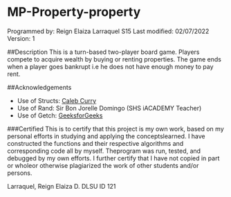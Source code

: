 # MP-Property-property
Programmed by: Reign Elaiza Larraquel S15
Last modified: 02/07/2022
Version: 1


##Description
This is a turn-based two-player board game. Players compete to acquire wealth by buying or renting properties. The game ends when a player goes bankrupt i.e he does not have enough money to pay rent.

##Acknowledgements
- Use of Structs: [Caleb Curry](https://www.youtube.com/watch?v=7zXqMD6Fj_E)
- Use of Rand: Sir Bon Jorelle Domingo (SHS iACADEMY Teacher)
- Use of Getch: [GeeksforGeeks](https://www.geeksforgeeks.org/getch-function-in-c-with-examples/)

###Certified
This is to certify that this project is my own work, based on my personal efforts in studying and applying the conceptslearned. I have constructed the functions and their respective algorithms and corresponding code all by myself. Theprogram was run, tested, and debugged by my own efforts. I further certify that I have not copied in part or wholeor otherwise plagiarized the work of other students and/or persons.

Larraquel, Reign Elaiza D.
DLSU ID 121
